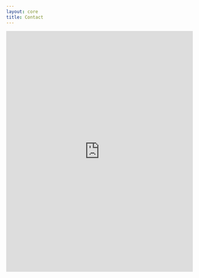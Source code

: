 ```yaml
---
layout: core
title: Contact
---
```


<iframe src="http://zappyforms.com/form-webpack.php?form_num=7289326322" frameborder="0" scrolling="no" width="100%" height="650px"></iframe>
